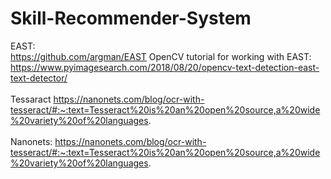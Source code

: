 # Skill-Recommender-System

EAST: <br>
https://github.com/argman/EAST
OpenCV tutorial for working with EAST: https://www.pyimagesearch.com/2018/08/20/opencv-text-detection-east-text-detector/
<br>
<br>
Tessaract
https://nanonets.com/blog/ocr-with-tesseract/#:~:text=Tesseract%20is%20an%20open%20source,a%20wide%20variety%20of%20languages.
<br>
<br>
Nanonets:
https://nanonets.com/blog/ocr-with-tesseract/#:~:text=Tesseract%20is%20an%20open%20source,a%20wide%20variety%20of%20languages.
